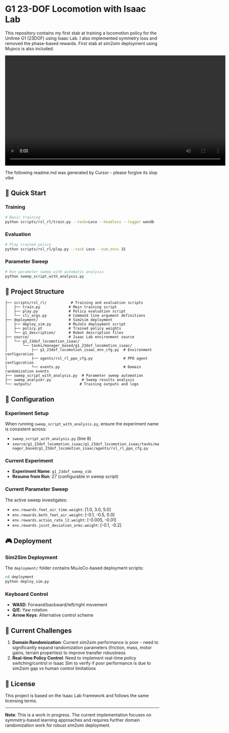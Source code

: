 # G1 23-DOF Locomotion with Isaac Lab

This repository contains my first stab at training a locomotion policy for the Unitree G1 (23DOF) using Isaac Lab. I also implemented symmetry loss and removed the phase-based rewards. First stab at sim2sim deployment using Mujoco is also included.

<video src="g1-23dof-isaac-lab-current.mp4" controls width="720"></video>

The following readme.md was generated by Cursor - please forgive its slop vibe

## 🚀 Quick Start

### Training
```bash
# Basic training
python scripts/rsl_rl/train.py --task=Loco --headless --logger wandb
```

### Evaluation
```bash
# Play trained policy
python scripts/rsl_rl/play.py --task Loco --num_envs 32
```

### Parameter Sweep
```bash
# Run parameter sweep with automatic analysis
python sweep_script_with_analysis.py
```

## 📁 Project Structure

```
├── scripts/rsl_rl/           # Training and evaluation scripts
│   ├── train.py             # Main training script
│   ├── play.py              # Policy evaluation script
│   └── cli_args.py          # Command line argument definitions
├── deployment/              # Sim2sim deployment
│   ├── deploy_sim.py        # MuJoCo deployment script
│   ├── policy.pt            # Trained policy weights
│   └── g1_description/      # Robot description files
├── source/                  # Isaac Lab environment source
│   └── g1_23dof_locomotion_isaac/
│       └── tasks/manager_based/g1_23dof_locomotion_isaac/
│           ├── g1_23dof_locomotion_isaac_env_cfg.py  # Environment configuration
│           ├── agents/rsl_rl_ppo_cfg.py              # PPO agent configuration
│           └── events.py                             # Domain randomization events
├── sweep_script_with_analysis.py  # Parameter sweep automation
├── sweep_analyzer.py              # Sweep results analysis
└── outputs/                      # Training outputs and logs
```

## 🔧 Configuration

### Experiment Setup
When running `sweep_script_with_analysis.py`, ensure the experiment name is consistent across:
- `sweep_script_with_analysis.py` (line 8)
- `source/g1_23dof_locomotion_isaac/g1_23dof_locomotion_isaac/tasks/manager_based/g1_23dof_locomotion_isaac/agents/rsl_rl_ppo_cfg.py`

### Current Experiment
- **Experiment Name**: `g1_23dof_sweep_v16`
- **Resume from Run**: 27 (configurable in sweep script)

### Current Parameter Sweep
The active sweep investigates:
- `env.rewards.feet_air_time.weight`: [1.0, 3.0, 5.0]
- `env.rewards.both_feet_air.weight`: [-0.1, -0.5, 0.0]
- `env.rewards.action_rate_l2.weight`: [-0.005, -0.01]
- `env.rewards.joint_deviation_arms.weight`: [-0.1, -0.2]


## 🎮 Deployment

### Sim2Sim Deployment
The `deployment/` folder contains MuJoCo-based deployment scripts:

```bash
cd deployment
python deploy_sim.py
```

### Keyboard Control
- **WASD**: Forward/backward/left/right movement
- **Q/E**: Yaw rotation
- **Arrow Keys**: Alternative control scheme

## 🚧 Current Challenges
1. **Domain Randomization**: Current sim2sim performance is poor - need to significantly expand randomization parameters (friction, mass, motor gains, terrain properties) to improve transfer robustness
2. **Real-time Policy Control**: Need to implement real-time policy switching/control in Isaac Sim to verify if poor performance is due to sim2sim gap vs human control limitations


## 📝 License

This project is based on the Isaac Lab framework and follows the same licensing terms.

---

**Note**: This is a work in progress. The current implementation focuses on symmetry-based learning approaches and requires further domain randomization work for robust sim2sim deployment. 
